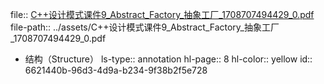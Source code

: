 file:: [C++设计模式课件9_Abstract_Factory_抽象工厂_1708707494429_0.pdf](../assets/C++设计模式课件9_Abstract_Factory_抽象工厂_1708707494429_0.pdf)
file-path:: ../assets/C++设计模式课件9_Abstract_Factory_抽象工厂_1708707494429_0.pdf

- 结构（Structure）
  ls-type:: annotation
  hl-page:: 8
  hl-color:: yellow
  id:: 6621440b-96d3-4d9a-b234-9f38b2f5e728